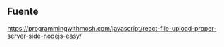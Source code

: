 ## Fuente
https://programmingwithmosh.com/javascript/react-file-upload-proper-server-side-nodejs-easy/



